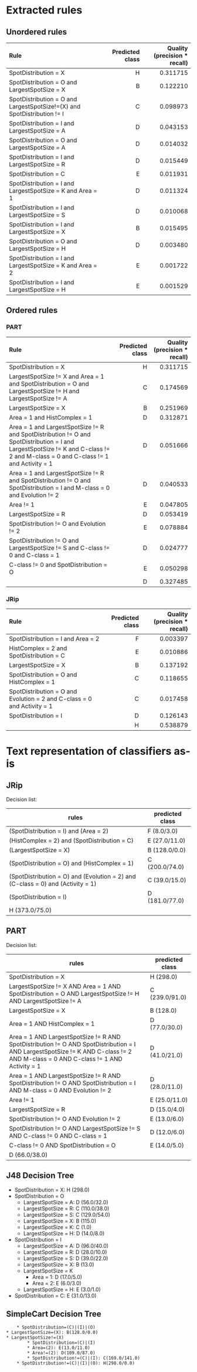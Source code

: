 # Extracted rules

## Unordered rules

| Rule | Predicted class | Quality (precision * recall) |
|:----|----:|----:|
| SpotDistribution = X | H | 0.311715 |
| SpotDistribution = O and LargestSpotSize = X | B | 0.122210 |
| SpotDistribution = O and LargestSpotSize!=(X) and SpotDistribution != I | C | 0.098973 |
| SpotDistribution = I and LargestSpotSize = A | D | 0.043153 |
| SpotDistribution = O and LargestSpotSize = A | D | 0.014032 |
| SpotDistribution = I and LargestSpotSize = R | D | 0.015449 |
| SpotDistribution = C | E | 0.011931 |
| SpotDistribution = I and LargestSpotSize = K and Area = 1 | D | 0.011324 |
| SpotDistribution = I and LargestSpotSize = S | D | 0.010068 |
| SpotDistribution = I and LargestSpotSize = X | B | 0.015495 |
| SpotDistribution = O and LargestSpotSize = H | D | 0.003480 |
| SpotDistribution = I and LargestSpotSize = K and Area = 2 | E | 0.001722 |
| SpotDistribution = I and LargestSpotSize = H | E | 0.001529 |

## Ordered rules

### PART

| Rule | Predicted class | Quality (precision * recall) |
|:----|----:|----:|
| SpotDistribution = X | H | 0.311715 |
| LargestSpotSize != X and Area = 1 and SpotDistribution = O and LargestSpotSize != H and LargestSpotSize != A | C | 0.174569 |
| LargestSpotSize = X | B | 0.251969 |
| Area = 1 and HistComplex = 1 | D | 0.312871 |
| Area = 1 and LargestSpotSize != R and SpotDistribution != O and SpotDistribution = I and LargestSpotSize != K and C-class != 2 and M-class = 0 and C-class != 1 and Activity = 1 | D | 0.051666 |
| Area = 1 and LargestSpotSize != R and SpotDistribution != O and SpotDistribution = I and M-class = 0 and Evolution != 2 | D | 0.040533 |
| Area != 1 | E | 0.047805 |
| LargestSpotSize = R | D | 0.053419 |
| SpotDistribution != O and Evolution != 2 | E | 0.078884 |
| SpotDistribution != O and LargestSpotSize != S and C-class != 0 and C-class = 1 | D | 0.024777 |
| C-class != 0 and SpotDistribution = O | E | 0.050298 |
|  | D | 0.327485 |


### JRip

| Rule | Predicted class | Quality (precision * recall) |
|:----|----:|----:|
| SpotDistribution = I and Area = 2 | F | 0.003397 |
| HistComplex = 2 and SpotDistribution = C | E | 0.010886 |
| LargestSpotSize = X | B | 0.137192 |
| SpotDistribution = O and HistComplex = 1 | C | 0.118655 |
| SpotDistribution = O and Evolution = 2 and C-class = 0 and Activity = 1 | C | 0.017458 |
| SpotDistribution = I | D | 0.126143 |
|  | H | 0.538879 |


# Text representation of classifiers as-is

## JRip

Decision list:

rules | predicted class
---|---
(SpotDistribution = I) and (Area = 2)|F (8.0/3.0)
(HistComplex = 2) and (SpotDistribution = C)|E (27.0/11.0)
(LargestSpotSize = X)|B (128.0/0.0)
(SpotDistribution = O) and (HistComplex = 1)|C (200.0/74.0)
(SpotDistribution = O) and (Evolution = 2) and (C-class = 0) and (Activity = 1)|C (39.0/15.0)
(SpotDistribution = I)|D (181.0/77.0)
|H (373.0/75.0)


## PART

Decision list:

rules | predicted class
---|---
SpotDistribution = X|H (298.0)
LargestSpotSize != X AND Area = 1 AND SpotDistribution = O AND LargestSpotSize != H AND LargestSpotSize != A|C (239.0/91.0)
LargestSpotSize = X|B (128.0)
Area = 1 AND HistComplex = 1|D (77.0/30.0)
Area = 1 AND LargestSpotSize != R AND SpotDistribution != O AND SpotDistribution = I AND LargestSpotSize != K AND C-class != 2 AND M-class = 0 AND C-class != 1 AND Activity = 1|D (41.0/21.0)
Area = 1 AND LargestSpotSize != R AND SpotDistribution != O AND SpotDistribution = I AND M-class = 0 AND Evolution != 2|D (28.0/11.0)
Area != 1|E (25.0/11.0)
LargestSpotSize = R|D (15.0/4.0)
SpotDistribution != O AND Evolution != 2|E (13.0/6.0)
SpotDistribution != O AND LargestSpotSize != S AND C-class != 0 AND C-class = 1|D (12.0/6.0)
C-class != 0 AND SpotDistribution = O|E (14.0/5.0)
|D (66.0/38.0)


## J48 Decision Tree

* SpotDistribution = X: H (298.0)
* SpotDistribution = O
	* LargestSpotSize = A: D (56.0/32.0)
	* LargestSpotSize = R: C (110.0/38.0)
	* LargestSpotSize = S: C (129.0/54.0)
	* LargestSpotSize = X: B (115.0)
	* LargestSpotSize = K: C (1.0)
	* LargestSpotSize = H: D (14.0/8.0)
* SpotDistribution = I
	* LargestSpotSize = A: D (96.0/40.0)
	* LargestSpotSize = R: D (28.0/10.0)
	* LargestSpotSize = S: D (39.0/22.0)
	* LargestSpotSize = X: B (13.0)
	* LargestSpotSize = K
		* Area = 1: D (17.0/5.0)
		* Area = 2: E (6.0/3.0)
	* LargestSpotSize = H: E (3.0/1.0)
* SpotDistribution = C: E (31.0/13.0)


## SimpleCart Decision Tree

		* SpotDistribution=(C)|(I)|(O)
	* LargestSpotSize=(X): B(128.0/0.0)
	* LargestSpotSize!=(X)
			* SpotDistribution=(C)|(I)
			* Area=(2): E(13.0/11.0)
			* Area!=(2): D(109.0/87.0)
			* SpotDistribution!=(C)|(I): C(169.0/141.0)
		* SpotDistribution!=(C)|(I)|(O): H(298.0/0.0)


